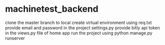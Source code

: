# machinetest_backend 
clone the master branch to local
create virtual environment using req.txt
provide email and password in the project settings.py
provide bitly api token in the views.py file of home app
run the project using python manage.py runserver
